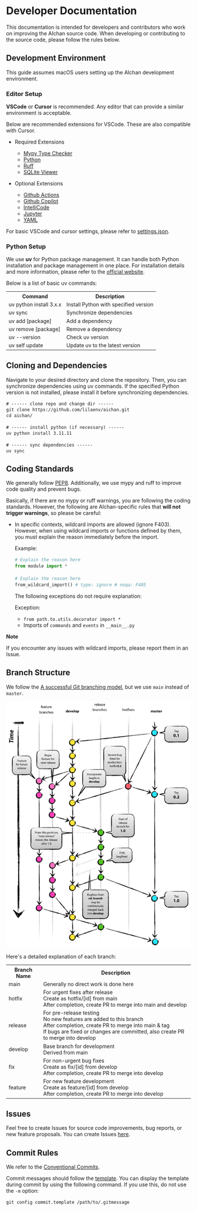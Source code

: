 # Developer Documentation

This documentation is intended for developers and contributors who work on improving the AIchan source code. When developing or contributing to the source code, please follow the rules below.

## Development Environment

This guide assumes macOS users setting up the AIchan development environment.

### Editor Setup

**VSCode** or **Cursor** is recommended. Any editor that can provide a similar environment is acceptable.

Below are recommended extensions for VSCode. These are also compatible with Cursor.

- Required Extensions
    - [Mypy Type Checker](https://github.com/microsoft/vscode-mypy)
    - [Python](https://github.com/Microsoft/vscode-python)
    - [Ruff](https://github.com/astral-sh/ruff-vscode)
    - [SQLite Viewer](https://github.com/qwtel/sqlite-viewer-vscode)

- Optional Extensions
    - [Github Actions](https://github.com/github/vscode-github-actions)
    - [Github Copilot](https://marketplace.visualstudio.com/items?itemName=GitHub.copilot)
    - [IntelliCode](https://marketplace.visualstudio.com/items?itemName=VisualStudioExptTeam.vscodeintellicode)
    - [Jupyter](https://github.com/Microsoft/vscode-jupyter)
    - [YAML](https://github.com/redhat-developer/vscode-yaml)

For basic VSCode and cursor settings, please refer to [settings.json](https://github.com/lilaenv/comet/blob/main/.vscode/settings.json).

### Python Setup

We use **uv** for Python package management. It can handle both Python installation and package management in one place. For installation details and more information, please refer to the [official website](https://docs.astral.sh/uv/).

Below is a list of basic uv commands:

<table>
    <tr>
        <th>Command</th>
        <th>Description</th>
    </tr>
    <tr>
        <td>uv python install 3.x.x</td>
        <td>Install Python with specified version</td>
    </tr>
    <tr>
        <td>uv sync</td>
        <td>Synchronize dependencies</td>
    </tr>
    <tr>
        <td>uv add [package]</td>
        <td>Add a dependency</td>
    </tr>
    <tr>
        <td>uv remove [package]</td>
        <td>Remove a dependency</td>
    </tr>
    <tr>
        <td>uv --version</td>
        <td>Check uv version</td>
    </tr>
    <tr>
        <td>uv self update</td>
        <td>Update uv to the latest version</td>
    </tr>
</table>

## Cloning and Dependencies

Navigate to your desired directory and clone the repository. Then, you can synchronize dependencies using uv commands. If the specified Python version is not installed, please install it before synchronizing dependencies.

```
# ------ clone repo and change dir ------
git clone https://github.com/lilaenv/aichan.git
cd aichan/

# ------ install python (if necessary) ------
uv python install 3.11.11

# ------ sync dependencies ------
uv sync
```

## Coding Standards

We generally follow [PEP8](https://pep8-ja.readthedocs.io/ja/latest/). Additionally, we use mypy and ruff to improve code quality and prevent bugs.

Basically, if there are no mypy or ruff warnings, you are following the coding standards. However, the following are AIchan-specific rules that **will not trigger warnings**, so please be careful:

- In specific contexts, wildcard imports are allowed (ignore F403). However, when using wildcard imports or functions defined by them, you must explain the reason immediately before the import.

    Example:
    ```python
    # Explain the reason here
    from module import *

    # Explain the reason here
    from_wildcard_import() # type: ignore # noqa: F405
    ```

    The following exceptions do not require explanation:

    Exception:
    - `from path.to.utils.decorator import *`
    - Imports of `commands` and `events` in `__main__.py`

**Note**

If you encounter any issues with wildcard imports, please report them in an Issue.

## Branch Structure

We follow the [A successful Git branching model](https://nvie.com/posts/a-successful-git-branching-model/), but we use `main` instead of `master`.

![Branch Overview](https://github.com/lilaenv/aichan/blob/main/.github/assets/branch.png)

Here's a detailed explanation of each branch:

<table>
    <tr>
        <th>Branch Name</th>
        <th>Description</th>
    </tr>
    <tr>
        <td>main</td>
        <td>Generally no direct work is done here</td>
    </tr>
    <tr>
        <td>hotfix</td>
        <td>For urgent fixes after release<br>Create as hotfix/[id] from main<br>After completion, create PR to merge into main and develop</td>
    </tr>
    <tr>
        <td>release</td>
        <td>For pre-release testing<br>No new features are added to this branch<br>After completion, create PR to merge into main & tag<br>If bugs are fixed or changes are committed, also create PR to merge into develop</td>
    </tr>
    <tr>
        <td>develop</td>
        <td>Base branch for development<br>Derived from main</td>
    </tr>
    <tr>
        <td>fix</td>
        <td>For non-urgent bug fixes<br>Create as fix/[id] from develop<br>After completion, create PR to merge into develop</td>
    </tr>
    <tr>
        <td>feature</td>
        <td>For new feature development<br>Create as feature/[id] from develop<br>After completion, create PR to merge into develop</td>
    </tr>
</table>

## Issues

Feel free to create Issues for source code improvements, bug reports, or new feature proposals. You can create Issues [here](https://github.com/lilaenv/aichan/issues).

## Commit Rules

We refer to the [Conventional Commits](https://www.conventionalcommits.org/en/v1.0.0/).

Commit messages should follow the [template](https://github.com/lilaenv/aichan/blob/main/.github/.gitmessage). You can display the template during commit by using the following command. If you use this, do not use the `-m` option:
```
git config commit.template /path/to/.gitmessage
```
